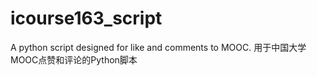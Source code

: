 # icourse163_script

A python script designed for like and comments to MOOC. 
用于中国大学MOOC点赞和评论的Python脚本

